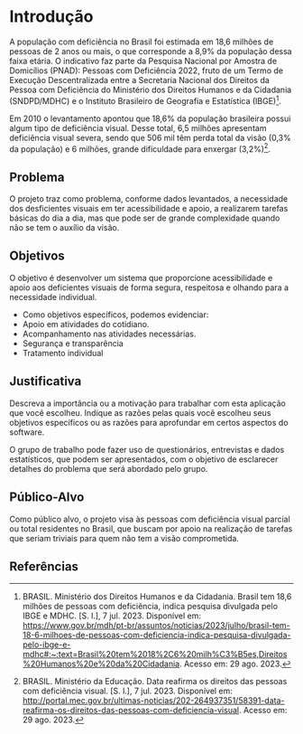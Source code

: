 # Introdução

A população com deficiência no Brasil foi estimada em 18,6 milhões de pessoas de 2 anos ou mais, o que corresponde a 8,9% da população dessa faixa etária. O indicativo faz parte da Pesquisa Nacional por Amostra de Domicílios (PNAD): Pessoas com Deficiência 2022, fruto de um Termo de Execução Descentralizada entre a Secretaria Nacional dos Direitos da Pessoa com Deficiência do Ministério dos Direitos Humanos e da Cidadania (SNDPD/MDHC) e o Instituto Brasileiro de Geografia e Estatística (IBGE)[^1].

Em 2010 o levantamento apontou que 18,6% da população brasileira possui algum tipo de deficiência visual. Desse total, 6,5 milhões apresentam deficiência visual severa, sendo que 506 mil têm perda total da visão (0,3% da população) e 6 milhões, grande dificuldade para enxergar (3,2%)[^2].

## Problema
O projeto traz como problema, conforme dados levantados, a necessidade dos desficientes visuais em ter acessibilidade e apoio, a realizarem tarefas básicas do dia a dia, mas que pode ser de grande complexidade quando não se tem o auxílio da visão. 

## Objetivos

O objetivo é desenvolver um sistema que proporcione acessibilidade e apoio aos deficientes visuais de forma segura, respeitosa e olhando para a necessidade individual.

* Como objetivos específicos, podemos evidenciar:
* Apoio em atividades do cotidiano.
* Acompanhamento nas atividades necessárias. 
* Segurança e transparência
* Tratamento individual

## Justificativa

Descreva a importância ou a motivação para trabalhar com esta aplicação que você escolheu. Indique as razões pelas quais você escolheu seus objetivos específicos ou as razões para aprofundar em certos aspectos do software.

O grupo de trabalho pode fazer uso de questionários, entrevistas e dados estatísticos, que podem ser apresentados, com o objetivo de esclarecer detalhes do problema que será abordado pelo grupo.

## Público-Alvo

Como público alvo, o projeto visa às pessoas com deficiência visual parcial ou total residentes no Brasil, que buscam por apoio na realização de tarefas que seriam triviais para quem não tem a visão comprometida. 

## Referências

[^1]: BRASIL. Ministério dos Direitos Humanos e da Cidadania. Brasil tem 18,6 milhões de pessoas com deficiência, indica pesquisa divulgada pelo IBGE e MDHC. [S. l.], 7 jul. 2023. Disponível em: https://www.gov.br/mdh/pt-br/assuntos/noticias/2023/julho/brasil-tem-18-6-milhoes-de-pessoas-com-deficiencia-indica-pesquisa-divulgada-pelo-ibge-e-mdhc#:~:text=Brasil%20tem%2018%2C6%20milh%C3%B5es,Direitos%20Humanos%20e%20da%20Cidadania. Acesso em: 29 ago. 2023.

[^2]: BRASIL. Ministério da Educação. Data reafirma os direitos das pessoas com deficiência visual. [S. l.], 7 jul. 2023. Disponível em: http://portal.mec.gov.br/ultimas-noticias/202-264937351/58391-data-reafirma-os-direitos-das-pessoas-com-deficiencia-visual. Acesso em: 29 ago. 2023.
